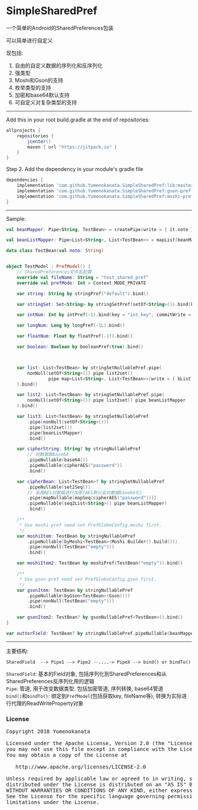 # SimpleSharedPref
  
一个简单的Android的SharedPreferences包装  
  
可以简单进行自定义
  
现包括:
  
1. 自由的自定义数据的序列化和反序列化
2. 强类型
3. Moshi和Gson的支持
4. 枚举类型的支持
5. 加密和base64默认支持
6. 可自定义对复杂类型的支持
  
---

Add this in your root build.gradle at the end of repositories:
```groovy
allprojects {
	repositories {
        jcenter()
		maven { url "https://jitpack.io" }
	}
}
```

Step 2. Add the dependency in your module's gradle file
```groovy
dependencies {
    implementation 'com.github.Yumenokanata.SimpleSharedPref:lib:master'
    implementation 'com.github.Yumenokanata.SimpleSharedPref:gson-pref:master' // optional
    implementation 'com.github.Yumenokanata.SimpleSharedPref:moshi-pref:master' // optional
}
```

---

Sample:
  
```kotlin
val beanMapper: Pipe<String, TestBean> = createPipe(write = { it.note }, read = { TestBean(it) })

val beanListMapper: Pipe<List<String>, List<TestBean>> = mapList(beanMapper)

data class TestBean(val note: String)


object TestModel : PrefModel() {
    // SharedPreferences文件名配置
    override val fileName: String = "test_shared_pref"
    override val prefMode: Int = Context.MODE_PRIVATE

    var string: String by stringPref("default").bind()

    var stringSet: Set<String> by stringSetPref(setOf<String>()).bind(key = "set_key")

    var intNum: Int by intPref(-1).bind(key = "int_key", commitWrite = false)

    var longNum: Long by longPref(-1L).bind()

    var floatNum: Float by floatPref(-1f).bind()

    var boolean: Boolean by booleanPref(true).bind()



    var list: List<TestBean> by stringSetNullablePref.pipe(
        nonNull(setOf<String>()) pipe list2set()
                pipe map<List<String>, List<TestBean>>(write = { bList -> bList.map { it.note } }, read = { sList -> sList.map { TestBean(it) } })
    ).bind()

    var list2: List<TestBean> by stringSetNullablePref.pipe(
        nonNull(setOf<String>()) pipe list2set() pipe beanListMapper
    ).bind()

    var list3: List<TestBean> by stringSetNullablePref
        .pipe(nonNull(setOf<String>()))
        .pipe(list2set())
        .pipe(beanListMapper)
        .bind()

    var cipherString: String? by stringNullablePref
        // 对数据取base64
        .pipeNullable(base64())
        .pipeNullable(cipherAES("password"))
        .bind()

    var cipherBean: List<TestBean>? by stringSetNullablePref
        .pipeNullable(set2Seq())
        // 采用AES对数据进行加密(AES默认会对数据base64化)
        .pipe(mapNullable(mapSeq(cipherAES("password"))))
        .pipeNullable(seq2List<String>() pipe beanListMapper)
        .bind()

    /**
     * Use moshi-pref need set PrefGlobeConfig.moshi first.
     */
    var moshiItem: TestBean by stringNullablePref
        .pipeNullable(byMoshi<TestBean>(Moshi.Builder().build()))
        .pipe(nonNull(TestBean("empty")))
        .bind()

    var moshiItem2: TestBean by moshiPref(TestBean("empty")).bind()

    /**
     * Use gson-pref need set PrefGlobeConfig.gson first.
     */
    var gsonItem: TestBean by stringNullablePref
        .pipeNullable(byGson<TestBean>(Gson()))
        .pipe(nonNull(TestBean("empty")))
        .bind()

    var gsonItem2: TestBean? by gsonNullablePref<TestBean>().bind()
}

var outterField: TestBean? by stringNullablePref.pipeNullable(beanMapper).bindTo(TestModel)

```

---
  
主要结构:

```
SharedField  --> Pipe1 --> Pipe2 --....-> PipeX --> bind() or bindTo()
```

`SharedField`: 基本的Field对象, 包括序列化到SharedPreferences和从SharedPreferences反序列化用的逻辑  
`Pipe`: 管道, 用于改变数据类型. 包括加密管道, 序列转换, base64管道  
`bind()`和`bindTo()`: 绑定到`PrefModel`(包括获取key, fileName等), 转换为实际进行代理的ReadWriteProperty对象
  
  
### License
<pre>
Copyright 2018 Yumenokanata

Licensed under the Apache License, Version 2.0 (the "License");
you may not use this file except in compliance with the License.
You may obtain a copy of the License at

   http://www.apache.org/licenses/LICENSE-2.0

Unless required by applicable law or agreed to in writing, software
distributed under the License is distributed on an "AS IS" BASIS,
WITHOUT WARRANTIES OR CONDITIONS OF ANY KIND, either express or implied.
See the License for the specific language governing permissions and
limitations under the License.
</pre>
